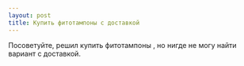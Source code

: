 ```yaml
---
layout: post 
title: Купить фитотампоны с доставкой 
--- 
```

Посоветуйте, решил купить фитотампоны , но нигде не могу найти вариант с доставкой.